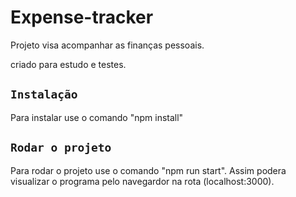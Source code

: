 # Expense-tracker

Projeto visa acompanhar as finanças pessoais.

criado para estudo e testes.


## `Instalação`

Para instalar use o comando "npm install"

## `Rodar o projeto`

Para rodar o projeto use o comando "npm run start". Assim podera visualizar o programa pelo navegardor na rota (localhost:3000).